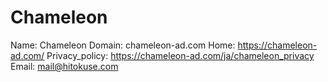 
# Chameleon

Name: Chameleon
Domain: chameleon-ad.com
Home: https://chameleon-ad.com/
Privacy_policy: https://chameleon-ad.com/ja/chameleon_privacy
Email: mail@hitokuse.com

